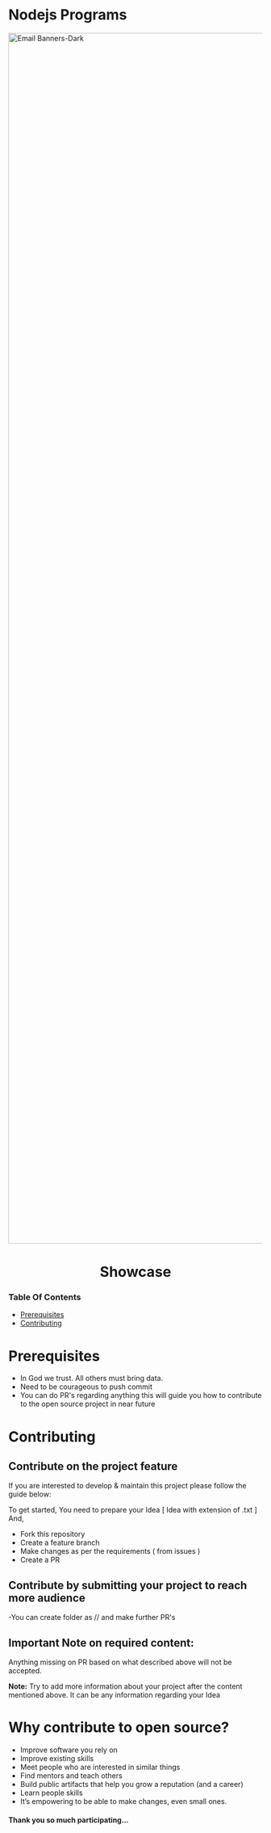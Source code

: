 # Nodejs Programs
<img width="2400" alt="Email Banners-Dark" src="https://user-images.githubusercontent.com/88783614/193306704-3da55ba0-8ca8-4ded-b944-c9db9e19161d.png">

<h1 align="center" style="border: 0;"> Showcase </h1>

### Table Of Contents

-   [Prerequisites](#Prerequisites)
-   [Contributing](#Contributing)

# Prerequisites

- In God we trust. All others must bring data.
- Need to be courageous to push commit
- You can do PR's regarding anything this will guide you how to contribute to the open source project in near future

# Contributing

## Contribute on the project feature

If you are interested to develop & maintain this project please follow the guide below:

To get started,
You need to prepare your Idea [ Idea with extension of .txt ]
And,

- Fork this repository
- Create a feature branch
- Make changes as per the requirements ( from issues )
- Create a PR

## Contribute by submitting your project to reach more audience

-You can create folder as /<your name>/<filename> and make further PR's

## Important Note on required content:

Anything missing on PR based on what described above will not be accepted.


**Note:** Try to add more information about your project after the content mentioned above. It can be any information regarding your Idea

# Why contribute to open source?

- Improve software you rely on
- Improve existing skills
- Meet people who are interested in similar things
- Find mentors and teach others
- Build public artifacts that help you grow a reputation (and a career)
- Learn people skills
- It’s empowering to be able to make changes, even small ones.
 
#### Thank you so much participating...


